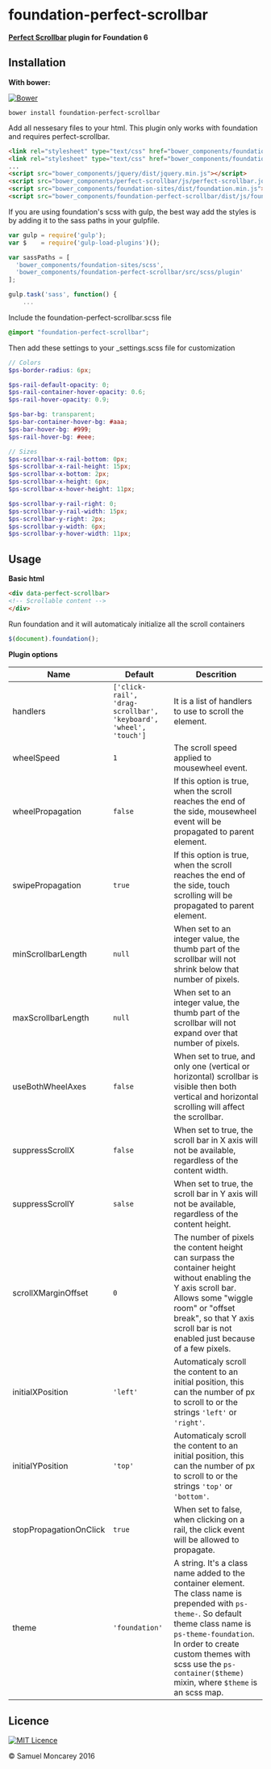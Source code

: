 # foundation-perfect-scrollbar
**[Perfect Scrollbar](https://github.com/noraesae/perfect-scrollbar) plugin for Foundation 6**

## Installation

**With bower:**

[![Bower](https://img.shields.io/bower/v/foundation-perfect-scrollbar.svg)]()

```shell
bower install foundation-perfect-scrollbar
```
Add all nessesary files to your html. This plugin only works with foundation and requires perfect-scrollbar.
```html
<link rel="stylesheet" type="text/css" href="bower_components/foundation-sites/dist/foundation.min.css">
<link rel="stylesheet" type="text/css" href="bower_components/foundation-perfect-scrollbar/dist/css/foundation-perfect-scrollbar.min.css">
...
<script src="bower_components/jquery/dist/jquery.min.js"></script>
<script src="bower_components/perfect-scrollbar/js/perfect-scrollbar.jquery.min.js"></script>
<script src="bower_components/foundation-sites/dist/foundation.min.js"></script>
<script src="bower_components/foundation-perfect-scrollbar/dist/js/foundation.perfectScrollbar.min.js"></script>
```

If you are using foundation's scss with gulp, the best way add the styles is by adding it to the sass paths in your gulpfile.
```js
var gulp = require('gulp');
var $    = require('gulp-load-plugins')();

var sassPaths = [
  'bower_components/foundation-sites/scss',
  'bower_components/foundation-perfect-scrollbar/src/scss/plugin'
];

gulp.task('sass', function() {
    ...

```
Include the foundation-perfect-scrollbar.scss file
```scss
@import "foundation-perfect-scrollbar";
```
Then add these settings to your _settings.scss file for customization
```scss
// Colors
$ps-border-radius: 6px;

$ps-rail-default-opacity: 0;
$ps-rail-container-hover-opacity: 0.6;
$ps-rail-hover-opacity: 0.9;

$ps-bar-bg: transparent;
$ps-bar-container-hover-bg: #aaa;
$ps-bar-hover-bg: #999;
$ps-rail-hover-bg: #eee;

// Sizes
$ps-scrollbar-x-rail-bottom: 0px;
$ps-scrollbar-x-rail-height: 15px;
$ps-scrollbar-x-bottom: 2px;
$ps-scrollbar-x-height: 6px;
$ps-scrollbar-x-hover-height: 11px;

$ps-scrollbar-y-rail-right: 0;
$ps-scrollbar-y-rail-width: 15px;
$ps-scrollbar-y-right: 2px;
$ps-scrollbar-y-width: 6px;
$ps-scrollbar-y-hover-width: 11px;

```

## Usage
**Basic html**
```html
<div data-perfect-scrollbar>
<!-- Scrollable content -->
</div>
```

Run foundation and it will automaticaly initialize all the scroll containers
```js
$(document).foundation();
```

**Plugin options**

|Name     |Default  |Descrition|
|---------|---------|----------|
|handlers|`['click-rail', 'drag-scrollbar', 'keyboard', 'wheel', 'touch']`|It is a list of handlers to use to scroll the element.|
|wheelSpeed|`1`|The scroll speed applied to mousewheel event.|
|wheelPropagation|`false`|If this option is true, when the scroll reaches the end of the side, mousewheel event will be propagated to parent element.|
|swipePropagation|`true`|If this option is true, when the scroll reaches the end of the side, touch scrolling will be propagated to parent element.|
|minScrollbarLength|`null`|When set to an integer value, the thumb part of the scrollbar will not shrink below that number of pixels.|
|maxScrollbarLength|`null`|When set to an integer value, the thumb part of the scrollbar will not expand over that number of pixels.|
|useBothWheelAxes|`false`|When set to true, and only one (vertical or horizontal) scrollbar is visible then both vertical and horizontal scrolling will affect the scrollbar.|
|suppressScrollX|`false`|When set to true, the scroll bar in X axis will not be available, regardless of the content width.|
|suppressScrollY|`salse`|When set to true, the scroll bar in Y axis will not be available, regardless of the content height.|
|scrollXMarginOffset|`0`|The number of pixels the content height can surpass the container height without enabling the Y axis scroll bar. Allows some "wiggle room" or "offset break", so that Y axis scroll bar is not enabled just because of a few pixels.|
|initialXPosition|`'left'`|Automaticaly scroll the content to an initial position, this can the number of px to scroll to or the strings `'left'` or `'right'`.|
|initialYPosition|`'top'`|Automaticaly scroll the content to an initial position, this can the number of px to scroll to or the strings `'top'` or `'bottom'`.|
|stopPropagationOnClick|`true`|When set to false, when clicking on a rail, the click event will be allowed to propagate.|
|theme|`'foundation'`|A string. It's a class name added to the container element. The class name is prepended with `ps-theme-`. So default theme class name is `ps-theme-foundation`. In order to create custom themes with scss use the `ps-container($theme)` mixin, where `$theme` is an scss map.

## Licence
[![MIT Licence](https://img.shields.io/badge/Licence-MIT-blue.svg)](https://opensource.org/licenses/mit-license.php)

&copy; Samuel Moncarey 2016
